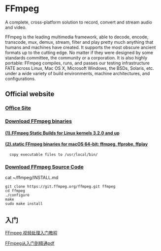 # FFmpeg

A complete, cross-platform solution to record, convert and stream audio and video.

FFmpeg is the leading multimedia framework, able to decode, encode, transcode, mux, demux, stream, filter and play pretty much anything that humans and machines have created. It supports the most obscure ancient formats up to the cutting edge. No matter if they were designed by some standards committee, the community or a corporation. It is also highly portable: FFmpeg compiles, runs, and passes our testing infrastructure FATE across Linux, Mac OS X, Microsoft Windows, the BSDs, Solaris, etc. under a wide variety of build environments, machine architectures, and configurations.

## Official website

### [Office Site](https://www.ffmpeg.org)

### [Download FFmpeg binaries](https://www.ffmpeg.org/download.html)

#### [(1).FFmpeg Static Builds for Linux kernels 3.2.0 and up](https://johnvansickle.com/ffmpeg/)

#### [(2).static FFmpeg binaries for macOS 64-bit: ffmpeg, ffprobe, ffplay](https://evermeet.cx/ffmpeg/)

```
  copy executable files to /usr/local/bin/
```

### [Download FFmpeg Source Code](https://www.ffmpeg.org/download.html#get-sources)

  cat ~/ffmpeg/INSTALL.md
  
    git clone https://git.ffmpeg.org/ffmpeg.git ffmpeg
    cd ffmpeg
    ./configure
    make
    sudo make install


## 入门

[FFmpeg 视频处理入门教程](https://www.ruanyifeng.com/blog/2020/01/ffmpeg.html)

[FFmpeg从入门到精通pdf](https://1lib.us/book/5370278/7fe44b)
